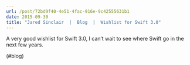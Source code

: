 ```yaml
---
url: /post/72bd9f40-4e51-4fac-916e-9c42555631b1
date: 2015-09-30
title: "Jared Sinclair  |  Blog  |  Wishlist for Swift 3.0"
---
```


A very good wishlist for Swift 3.0, I can&#8217;t wait to see where Swift go in the next few years.



(#blog)